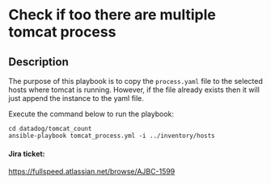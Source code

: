 # Check if too there are multiple tomcat process

## Description
The purpose of this playbook is to copy the `process.yaml` file to the selected hosts where tomcat is running. However, if the file already exists then it will just append the instance to the yaml file.

Execute the command below to run the playbook:
```
cd datadog/tomcat_count
ansible-playbook tomcat_process.yml -i ../inventory/hosts
```

#### Jira ticket:
https://fullspeed.atlassian.net/browse/AJBC-1599